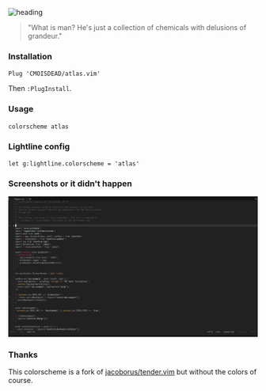 ![heading](./screenshots/heading.jpg)

> "What is man? He's just a collection of chemicals with delusions of grandeur."

### Installation

```vim
Plug 'CMOISDEAD/atlas.vim'
```

Then `:PlugInstall`.

### Usage

```vim
colorscheme atlas
```

### Lightline config

```vim
let g:lightline.colorscheme = 'atlas'
```

### Screenshots or it didn't happen

![screenshot](./screenshots/preview.png)

### Thanks

This colorscheme is a fork of [jacoborus/tender.vim](https://github.com/jacoborus/tender.vim) but without the colors of course.
